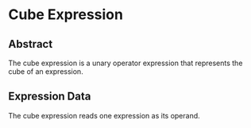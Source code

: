 # Cube Expression

## Abstract

The cube expression is a unary operator expression that represents the cube of an expression. 

## Expression Data

The cube expression reads one expression as its operand.